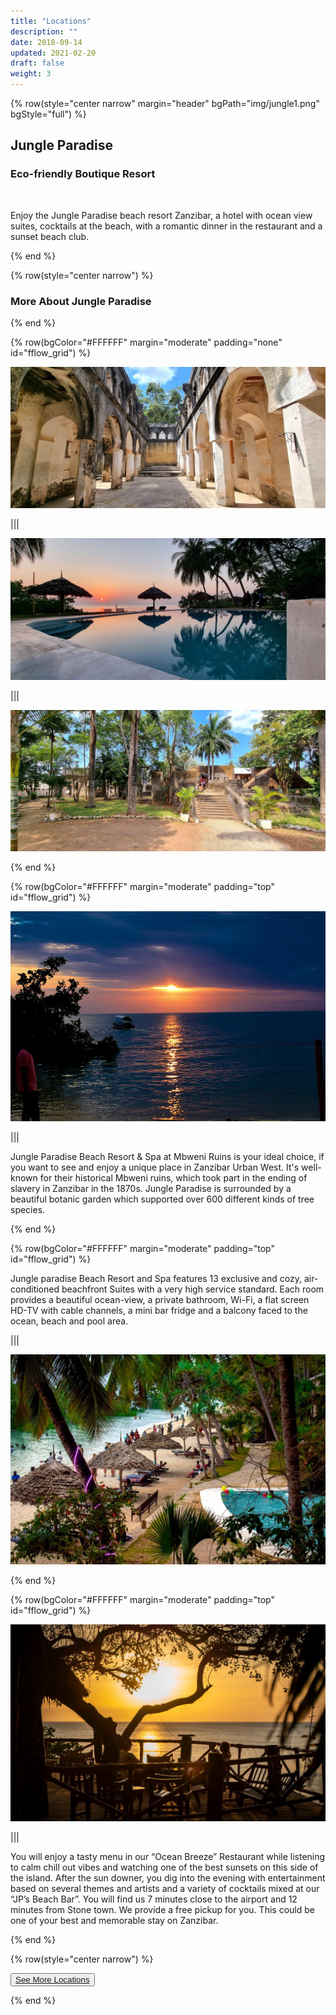 ```yaml
---
title: "Locations"
description: ""
date: 2018-09-14
updated: 2021-02-20
draft: false
weight: 3
---
```

<!-- section 1 (JP) -->

{% row(style="center narrow" margin="header" bgPath="img/jungle1.png" bgStyle="full") %}

## Jungle Paradise

### Eco-friendly Boutique Resort

<br>

Enjoy the Jungle Paradise beach resort Zanzibar, a hotel with ocean view suites, cocktails at the beach, with a romantic dinner in the restaurant and a sunset beach club.

{% end %}

{% row(style="center narrow") %}

### More About Jungle Paradise

{% end %}

<!-- section 0 (JP) -->

{% row(bgColor="#FFFFFF" margin="moderate" padding="none" id="fflow_grid") %}

![](img/jungle2.jpeg)

|||

![](img/jungle7.jpeg)

|||

![](img/jungle4.jpeg)

{% end %}

<!-- section 2 (JP) -->

{% row(bgColor="#FFFFFF" margin="moderate" padding="top" id="fflow_grid") %}

![](img/jungle5.jpeg#medium)

|||

<p>
Jungle Paradise Beach Resort & Spa at Mbweni Ruins is your ideal choice, if you want to see and enjoy a unique place in Zanzibar Urban West. It's well-known for their historical Mbweni ruins, which took part in the ending of slavery in Zanzibar in the 1870s. Jungle Paradise is surrounded by a beautiful botanic garden which supported over 600 different kinds of tree species. 
</p>

{% end %}

{% row(bgColor="#FFFFFF" margin="moderate" padding="top" id="fflow_grid") %}

<p>
Jungle paradise Beach Resort and Spa features 13 exclusive and cozy, air-conditioned beachfront Suites with a very high service standard. Each room provides a beautiful ocean-view, a private bathroom, Wi-Fi, a flat screen HD-TV with cable channels, a mini bar fridge and a balcony faced to the ocean, beach and pool area.
</p>

|||

![](img/jungle6.jpeg#medium)

{% end %}

<!-- section 2 (JP) -->

{% row(bgColor="#FFFFFF" margin="moderate" padding="top" id="fflow_grid") %}

![](img/jungle3.jpeg)

|||

You will enjoy a tasty menu in our “Ocean Breeze” Restaurant while listening to calm chill out vibes and watching one of the best sunsets on this side of the island. After the sun downer, you dig into the evening with entertainment based on several themes and artists and a variety of cocktails mixed at our “JP’s Beach Bar”. You will find us 7 minutes close to the airport and 12 minutes from Stone town. We provide a free pickup for you. This could be one of your best and memorable stay on Zanzibar.

{% end %}

{% row(style="center narrow") %}

<button>[See More Locations](/locations)</button>

{% end %}